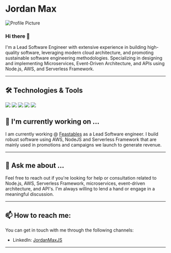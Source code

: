 # Jordan Max

![Profile Picture](https://avatars.githubusercontent.com/u/6082289?v=4)

### Hi there 👋

I'm a Lead Software Engineer with extensive experience in building high-quality software, leveraging modern cloud architecture, and promoting sustainable software engineering methodologies. Specializing in designing and implementing Microservices, Event-Driven Architecture, and APIs using Node.js, AWS, and Serverless Framework.

---

## 🛠️ Technologies & Tools

![](https://img.shields.io/badge/Code-Node.js-green?style=for-the-badge&logo=node.js)
![](https://img.shields.io/badge/Cloud-AWS-orange?style=for-the-badge&logo=amazon-aws)
![](https://img.shields.io/badge/Tools-Serverless-blue?style=for-the-badge&logo=serverless)
![](https://img.shields.io/badge/Architecture-Microservices-lightgrey?style=for-the-badge)
![](https://img.shields.io/badge/Architecture-Event_Driven-lightgrey?style=for-the-badge)


## 🔭 I'm currently working on ...

I am currently working @ [Feastables](https://feastables.com) as a Lead Software engineer. I build robust software using AWS, NodeJS and Serverless Framework that are mainly used in promotions and campaigns we launch to generate revenue. 

---

## 💬 Ask me about ...

Feel free to reach out if you're looking for help or consultation related to Node.js, AWS, Serverless Framework, microservices, event-driven architecture, and API's. I'm always willing to lend a hand or engage in a meaningful discussion.

---

## 📫 How to reach me:

You can get in touch with me through the following channels:

* LinkedIn: [JordanMaxJS](www.linkedin.com/in/jordanmaxjs)

---

